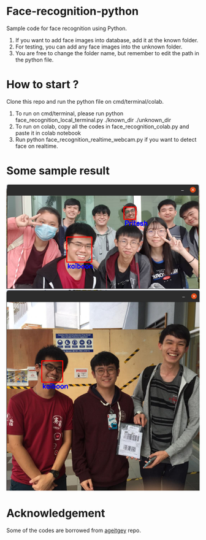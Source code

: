 # Face-recognition-python
Sample code for face recognition using Python.

1. If you want to add face images into database, add it at the known folder.
2. For testing, you can add any face images into the unknown folder. 
3. You are free to change the folder name, but remember to edit the path in the python file.

# How to start ?
Clone this repo and run the python file on cmd/terminal/colab.

1. To run on cmd/terminal, please run python face_recognition_local_terminal.py ./known_dir ./unknown_dir
2. To run on colab, copy all the codes in face_recognition_colab.py and paste it in colab notebook
3. Run python face_recognition_realtime_webcam.py if you want to detect face on realtime.

# Some sample result
<img src="img/result1.png">
<img src="img/result2.png">

# Acknowledgement
Some of the codes are borrowed from [ageitgey](https://github.com/ageitgey/face_recognition) repo.

